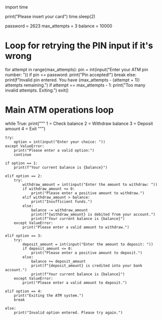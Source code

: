 import time

print("Please insert your card")
time.sleep(2)

password = 2623
max_attempts = 3
balance = 10000

# Loop for retrying the PIN input if it's wrong
for attempt in range(max_attempts):
    pin = int(input("Enter your ATM pin number: "))
    if pin == password:
        print("Pin accepted!")
        break
    else:
        print(f"Invalid pin entered. You have {max_attempts - (attempt + 1)} attempts remaining.")
        if attempt == max_attempts - 1:
            print("Too many invalid attempts. Exiting.")
            exit()

# Main ATM operations loop
while True:
    print("""
    1 = Check balance
    2 = Withdraw balance
    3 = Deposit amount
    4 = Exit
    """)
    
    try:
        option = int(input("Enter your choice: "))
    except ValueError:
        print("Please enter a valid option:")
        continue

    if option == 1:
        print(f"Your current balance is {balance}")
    
    elif option == 2:
        try:
            withdraw_amount = int(input("Enter the amount to withdraw: "))
            if withdraw_amount <= 0:
                print("Please enter a positive amount to withdraw.")
            elif withdraw_amount > balance:
                print("Insufficient funds.")
            else:
                balance -= withdraw_amount
                print(f"{withdraw_amount} is debited from your account.")
                print(f"Your current balance is {balance}")
        except ValueError:
            print("Please enter a valid amount to withdraw.")
    
    elif option == 3:
        try:
            deposit_amount = int(input("Enter the amount to deposit: "))
            if deposit_amount <= 0:
                print("Please enter a positive amount to deposit.")
            else:
                balance += deposit_amount
                print(f"{deposit_amount} is credited into your bank account.")
                print(f"Your current balance is {balance}")
        except ValueError:
            print("Please enter a valid amount to deposit.")
    
    elif option == 4:
        print("Exiting the ATM system.")
        break
    
    else:
        print("Invalid option entered. Please try again.")
